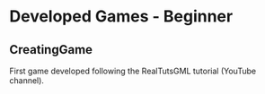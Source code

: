 # Developed Games - Beginner

## CreatingGame
First game developed following the RealTutsGML tutorial (YouTube channel).